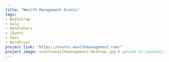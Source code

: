 ```yaml
---
title: "Wealth Management Events"
tags:
- Bootstrap
- Gulp
- Handlebars
- jQuery
- Sass
- WordPress
project_link: "https://events.wealthmanagement.com/"
project_image: eventswealthmanagement-desktop.jpg # upload to /assets/images/projects/
---
```

